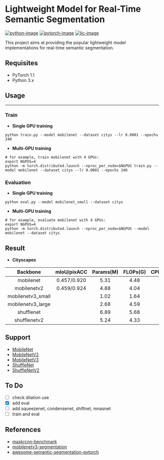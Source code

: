 # Lightweight Model for Real-Time Semantic Segmentation
[![python-image]][python-url]
[![pytorch-image]][pytorch-url]
[![lic-image]][lic-url]

This project aims at providing the popular lightweight model implementations for real-time semantic segmentation.

## Requisites
- PyTorch 1.1
- Python 3.x

## Usage
-----------------
### Train
- **Single GPU training**
```
python train.py --model mobilenet --dataset citys --lr 0.0001 --epochs 240
```
- **Multi-GPU training**
```
# for example, train mobilenet with 4 GPUs:
export NGPUS=4
python -m torch.distributed.launch --nproc_per_node=$NGPUS train.py --model mobilenet --dataset citys --lr 0.0001 --epochs 240
```

### Evaluation
- **Single GPU training**
```
python eval.py --model mobilenet_small --dataset citys
```
- **Multi-GPU training**
```
# for example, evaluate mobilenet with 4 GPUs:
export NGPUS=4
python -m torch.distributed.launch --nproc_per_node=$NGPUS --model mobilenet --dataset citys
```

## Result
- **Cityscapes**

|     Backbone      | mIoU/pixACC | Params(M) | FLOPs(G) | CPU(fps) | GPU(fps) |
| :---------------: | :---------: | :-------: | :------: | :------: | :------: |
|     mobilenet     | 0.457/0.920 |    5.31   |   4.48   |          |          |
|    mobilenetv2    | 0.459/0.924 |    4.88   |   4.04   |          |          |
| mobilenetv3_small |             |    1.02   |   1.64   |          |          |
| mobilenetv3_large |             |    2.68   |   4.59   |          |          |
|     shufflenet    |             |    6.89   |   5.68   |          |          |
|    shufflenetv2   |             |    5.24   |   4.33   |          |          |

## Support
- [MobileNet](https://arxiv.org/abs/1704.04861)
- [MobileNetV2](https://arxiv.org/abs/1801.04381)
- [MobileNetV3](https://arxiv.org/abs/1905.02244)
- [ShuffleNet](https://arxiv.org/abs/1707.01083)
- [ShuffleNetV2](https://arxiv.org/abs/1807.11164)


## To Do
- [ ] check dilation use
- [x] add eval
- [ ] add squeezenet, condensenet, shiftnet, mnasnet
- [ ] train and eval

## References
- [maskrcnn-benchmark](https://github.com/facebookresearch/maskrcnn-benchmark)
- [mobilenetv3-segmentation](https://github.com/Tramac/mobilenetv3-segmentation)
- [awesome-semantic-segmentation-pytorch](https://github.com/Tramac/awesome-semantic-segmentation-pytorch)

<!--
[![python-image]][python-url]
[![pytorch-image]][pytorch-url]
[![lic-image]][lic-url]
-->

[python-image]: https://img.shields.io/badge/Python-2.x|3.x-ff69b4.svg
[python-url]: https://www.python.org/
[pytorch-image]: https://img.shields.io/badge/PyTorch-1.0-2BAF2B.svg
[pytorch-url]: https://pytorch.org/
[lic-image]: http://dmlc.github.io/img/apache2.svg
[lic-url]: https://github.com/Tramac/mobilenetv3-segmentation/blob/master/LICENSE